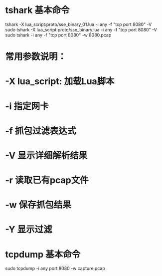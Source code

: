 # tshark 基本命令
tshark -X lua_script:proto/sse_binary_01.lua -i any -f "tcp port 8080" -V
sudo tshark -X lua_script:proto/sse_binary.lua -i any -f "tcp port 8080" -V
sudo tshark -i any -f "tcp port 8080" -w 8080.pcap


# 常用参数说明：
# -X lua_script:<file>  加载Lua脚本
# -i <interface>        指定网卡
# -f <capture filter>   抓包过滤表达式
# -V                    显示详细解析结果
# -r <file>             读取已有pcap文件
# -w <file>             保存抓包结果
# -Y <display filter>   显示过滤

# tcpdump  基本命令
sudo tcpdump -i any port 8080 -w capture.pcap

